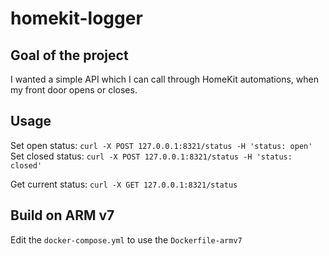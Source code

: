 # homekit-logger

## Goal of the project

I wanted a simple API which I can call through HomeKit automations, when my front door opens or closes.

## Usage

Set open status: `curl -X POST 127.0.0.1:8321/status -H 'status: open'`
Set closed status: `curl -X POST 127.0.0.1:8321/status -H 'status: closed'`

Get current status: `curl -X GET 127.0.0.1:8321/status`

## Build on ARM v7

Edit the `docker-compose.yml` to use the `Dockerfile-armv7`